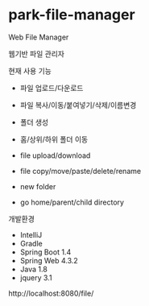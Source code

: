 # park-file-manager
Web File Manager

웹기반 파일 관리자

현재 사용 기능
- 파일 업로드/다운로드
- 파일 복사/이동/붙여넣기/삭제/이름변경
- 폴더 생성
- 홈/상위/하위 폴더 이동

- file upload/download
- file copy/move/paste/delete/rename
- new folder
- go home/parent/child directory

개발환경
- IntelliJ
- Gradle
- Spring Boot 1.4
- Spring Web 4.3.2
- Java 1.8
- jquery 3.1

http://localhost:8080/file/